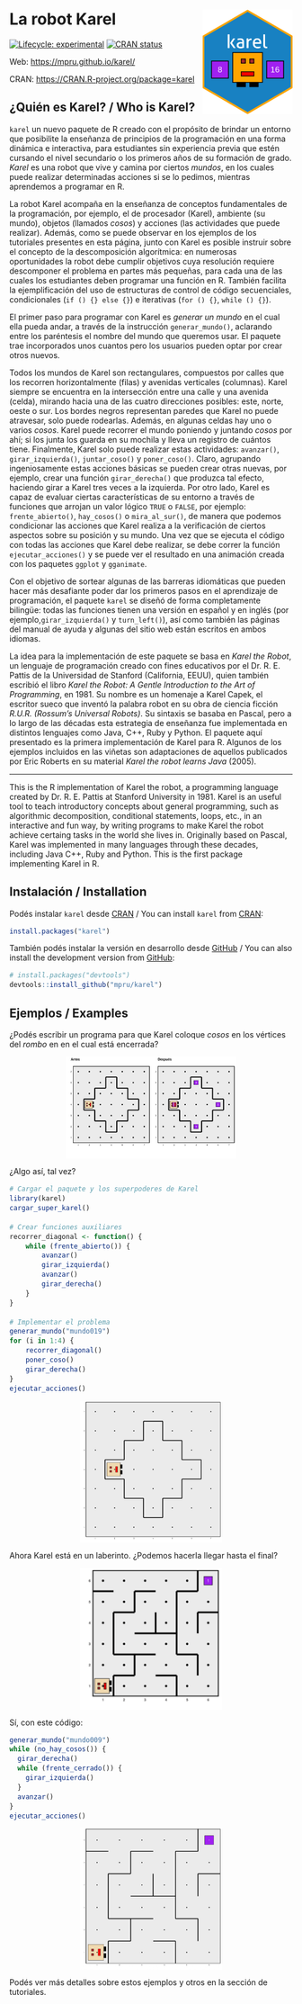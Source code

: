 
<!-- README.md is generated from README.Rmd. Please edit that file -->

# La robot Karel <img src="man/figures/karel_hexsticker.png" align="right" alt="" width="160" />

<!-- badges: start -->

[![Lifecycle:
experimental](https://img.shields.io/badge/lifecycle-experimental-orange.svg)](https://lifecycle.r-lib.org/articles/stages.html)
[![CRAN
status](https://www.r-pkg.org/badges/version/karel)](https://CRAN.R-project.org/package=karel)
<!-- badges: end -->

Web: <https://mpru.github.io/karel/>

CRAN: <https://CRAN.R-project.org/package=karel>

## ¿Quién es Karel? / Who is Karel?

`karel` un nuevo paquete de R creado con el propósito de brindar un
entorno que posibilite la enseñanza de principios de la programación en
una forma dinámica e interactiva, para estudiantes sin experiencia
previa que estén cursando el nivel secundario o los primeros años de su
formación de grado. *Karel* es una robot que vive y camina por ciertos
*mundos*, en los cuales puede realizar determinadas acciones si se lo
pedimos, mientras aprendemos a programar en R.

La robot Karel acompaña en la enseñanza de conceptos fundamentales de la
programación, por ejemplo, el de procesador (Karel), ambiente (su
mundo), objetos (llamados *cosos*) y acciones (las actividades que puede
realizar). Además, como se puede observar en los ejemplos de los
tutoriales presentes en esta página, junto con Karel es posible instruir
sobre el concepto de la descomposición algorítmica: en numerosas
oportunidades la robot debe cumplir objetivos cuya resolución requiere
descomponer el problema en partes más pequeñas, para cada una de las
cuales los estudiantes deben programar una función en R. También
facilita la ejemplificación del uso de estructuras de control de código
secuenciales, condicionales (`if () {} else {}`) e iterativas
(`for () {}`, `while () {}`).

El primer paso para programar con Karel es *generar un mundo* en el cual
ella pueda andar, a través de la instrucción `generar_mundo()`,
aclarando entre los paréntesis el nombre del mundo que queremos usar. El
paquete trae incorporados unos cuantos pero los usuarios pueden optar
por crear otros nuevos.

Todos los mundos de Karel son rectangulares, compuestos por calles que
los recorren horizontalmente (filas) y avenidas verticales (columnas).
Karel siempre se encuentra en la intersección entre una calle y una
avenida (celda), mirando hacia una de las cuatro direcciones posibles:
este, norte, oeste o sur. Los bordes negros representan paredes que
Karel no puede atravesar, solo puede rodearlas. Además, en algunas
celdas hay uno o varios *cosos*. Karel puede recorrer el mundo poniendo
y juntando *cosos* por ahí; si los junta los guarda en su mochila y
lleva un registro de cuántos tiene. Finalmente, Karel solo puede
realizar estas actividades: `avanzar()`, `girar_izquierda()`,
`juntar_coso()` y `poner_coso()`. Claro, agrupando ingeniosamente estas
acciones básicas se pueden crear otras nuevas, por ejemplo, crear una
función `girar_derecha()` que produzca tal efecto, haciendo girar a
Karel tres veces a la izquierda. Por otro lado, Karel es capaz de
evaluar ciertas características de su entorno a través de funciones que
arrojan un valor lógico `TRUE` o `FALSE`, por ejemplo:
`frente_abierto()`, `hay_cosos()` o `mira_al_sur()`, de manera que
podemos condicionar las acciones que Karel realiza a la verificación de
ciertos aspectos sobre su posición y su mundo. Una vez que se ejecuta el
código con todas las acciones que Karel debe realizar, se debe correr la
función `ejecutar_acciones()` y se puede ver el resultado en una
animación creada con los paquetes `ggplot` y `gganimate`.

Con el objetivo de sortear algunas de las barreras idiomáticas que
pueden hacer más desafiante poder dar los primeros pasos en el
aprendizaje de programación, el paquete `karel` se diseñó de forma
completamente bilingüe: todas las funciones tienen una versión en
español y en inglés (por ejemplo,`girar_izquierda()` y `turn_left()`),
así como también las páginas del manual de ayuda y algunas del sitio web
están escritos en ambos idiomas.

La idea para la implementación de este paquete se basa en *Karel the
Robot*, un lenguaje de programación creado con fines educativos por el
Dr. R. E. Pattis de la Universidad de Stanford (California, EEUU), quien
también escribió el libro *Karel the Robot: A Gentle Introduction to the
Art of Programming*, en 1981. Su nombre es un homenaje a Karel Capek, el
escritor sueco que inventó la palabra robot en su obra de ciencia
ficción *R.U.R. (Rossum’s Universal Robots)*. Su sintaxis se basaba en
Pascal, pero a lo largo de las décadas esta estrategia de enseñanza fue
implementada en distintos lenguajes como Java, C++, Ruby y Python. El
paquete aquí presentado es la primera implementación de Karel para R.
Algunos de los ejemplos incluidos en las viñetas son adaptaciones de
aquellos publicados por Eric Roberts en su material *Karel the robot
learns Java* (2005).

------------------------------------------------------------------------

This is the R implementation of Karel the robot, a programming language
created by Dr. R. E. Pattis at Stanford University in 1981. Karel is an
useful tool to teach introductory concepts about general programming,
such as algorithmic decomposition, conditional statements, loops, etc.,
in an interactive and fun way, by writing programs to make Karel the
robot achieve certaing tasks in the world she lives in. Originally based
on Pascal, Karel was implemented in many languages through these
decades, including Java C++, Ruby and Python. This is the first package
implementing Karel in R.

## Instalación / Installation

Podés instalar `karel` desde
[CRAN](https://CRAN.R-project.org/package=karel) / You can install
`karel` from [CRAN](https://CRAN.R-project.org/package=karel):

``` r
install.packages("karel")
```

También podés instalar la versión en desarrollo desde
[GitHub](https://github.com/mpru/karel) / You can also install the
development version from [GitHub](https://github.com/mpru/karel):

``` r
# install.packages("devtools")
devtools::install_github("mpru/karel")
```

## Ejemplos / Examples

¿Podés escribir un programa para que Karel coloque *cosos* en los
vértices del *rombo* en en el cual está encerrada?

<img src="man/figures/problema1.png" width="60%" style="display: block; margin: auto;" />

¿Algo así, tal vez?

``` r
# Cargar el paquete y los superpoderes de Karel
library(karel)
cargar_super_karel()

# Crear funciones auxiliares
recorrer_diagonal <- function() {
    while (frente_abierto()) {
        avanzar()
        girar_izquierda()
        avanzar()
        girar_derecha()
    }
}

# Implementar el problema
generar_mundo("mundo019")
for (i in 1:4) {
    recorrer_diagonal()
    poner_coso()
    girar_derecha()
}
ejecutar_acciones()
```

<img src="man/figures/33.gif" width="50%" style="display: block; margin: auto;" />

Ahora Karel está en un laberinto. ¿Podemos hacerla llegar hasta el
final?

<img src="man/figures/29.png" width="50%" style="display: block; margin: auto;" />

Sí, con este código:

``` r
generar_mundo("mundo009")
while (no_hay_cosos()) {
  girar_derecha()
  while (frente_cerrado()) {
    girar_izquierda()
  }
  avanzar()
}
ejecutar_acciones()
```

<img src="man/figures/30.gif" width="50%" style="display: block; margin: auto;" />

Podés ver más detalles sobre estos ejemplos y otros en la sección de
tutoriales.
